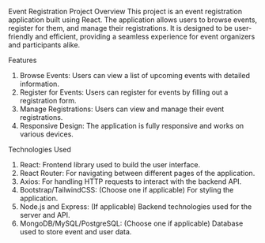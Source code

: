 Event Registration Project
Overview
This project is an event registration application built using React. The application allows users to browse events, register for them, and manage their registrations. It is designed to be user-friendly and efficient, providing a seamless experience for event organizers and participants alike.

Features
1. Browse Events: Users can view a list of upcoming events with detailed information.
2. Register for Events: Users can register for events by filling out a registration form.
3. Manage Registrations: Users can view and manage their event registrations.
4. Responsive Design: The application is fully responsive and works on various devices.

Technologies Used
1. React: Frontend library used to build the user interface.
2. React Router: For navigating between different pages of the application.
3. Axios: For handling HTTP requests to interact with the backend API.
4. Bootstrap/TailwindCSS: (Choose one if applicable) For styling the application.
5. Node.js and Express: (If applicable) Backend technologies used for the server and API.
6. MongoDB/MySQL/PostgreSQL: (Choose one if applicable) Database used to store event and user data.

